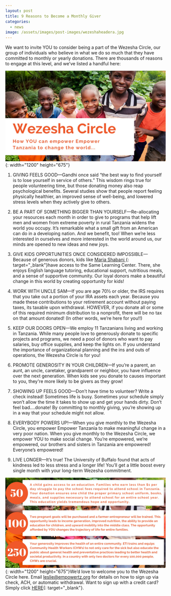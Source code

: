 ```yaml
---
layout: post
title: 9 Reasons to Become a Monthly Giver
categories:
  - news
image: /assets/images/post-images/wezeshaheadera.jpg
---
```


We want to invite YOU to consider being a part of the Wezesha Circle, our group of individuals who believe in what we do so much that they have committed to monthly or yearly donations. There are thousands of reasons to engage at this level, and we’ve listed a handful here:

![](/uploads/2019/06/09/9-reasons-to-become-a-monthly-giver/wezeshaheaderb.jpg){: width="1200" height="675"}

1. GIVING FEELS GOOD—Gandhi once said “the best way to find yourself is to lose yourself in service of others.” This wisdom rings true for people volunteering time, but those donating money also reap psychological benefits. Several studies show that people report feeling physically healthier, an improved sense of well-being, and lowered stress levels when they actively give to others.

2. BE A PART OF SOMETHING BIGGER THAN YOURSELF—Re-allocating your resources each month in order to give to programs that help lift men and women from extreme poverty in rural Tanzania widens the world you occupy. It’s remarkable what a small gift from an American can do in a developing nation. And we benefit, too\! When we’re less interested in ourselves and more interested in the world around us, our minds are opened to new ideas and new joys.

3. GIVE KIDS OPPORTUNITIES ONCE CONSIDERED IMPOSSIBLE—Because of generous donors, kids like [Maria Shabani ](https://empowertz.org/education/2019/04/24/maria-shabani/){: target="_blank"}have access to the Same Learning Center. There, she enjoys English language tutoring, educational support, nutritious meals, and a sense of supportive community. Our loyal donors make a beautiful change in this world by creating opportunity for kids\! &nbsp;

4. WORK WITH UNCLE SAM—If you are age 70½ or older, the IRS requires that you take out a portion of your IRA assets each year. Because you made these contributions to your retirement account without paying taxes, its taxable upon withdrawal. HOWEVER, if you donate all or some of this required minimum distribution to a nonprofit, there will be no tax on that amount donated\! (In other words, we’re here for you\!\!)

5. KEEP OUR DOORS OPEN—We employ 11 Tanzanians living and working in Tanzania. While many people love to generously donate to specific projects and programs, we need a pool of donors who want to pay salaries, buy office supplies, and keep the lights on. If you understand the importance of organizational planning and the ins and outs of operations, the Wezesha Circle is for you\!

6. PROMOTE GENEROSITY IN YOUR CHILDREN—If you’re a parent, an aunt, an uncle, caretaker, grandparent or neighbor, you have influence over the next generation. When kids see you donate to causes important to you, they're more likely to be givers as they grow\!

7. SHOWING UP FEELS GOOD—Don’t have time to volunteer? Write a check instead\! Sometimes life is busy. Sometimes your schedule simply won’t allow the time it takes to show up and get your hands dirty. Don’t feel bad….donate\! By committing to monthly giving, you’re showing up in a way that your schedule might not allow.

8. EVERYBODY POWERS UP\!—When you give monthly to the Wezesha Circle, you empower Empower Tanzania to make meaningful change in a very poor nation. When you give monthly to the Wezesha Circle, we empower YOU to make social change. You’re empowered, we’re empowered, our brothers and sisters in Tanzania are empowered\! Everyone’s empowered\!

9. LIVE LONGER—It’s true\! The University of Buffalo found that acts of kindness led to less stress and a longer life\! You’ll get a little boost every single month with your long-term Wezesha commitment.

![](/uploads/2019/06/09/9-reasons-to-become-a-monthly-giver/wezeshablogc.jpg){: width="1200" height="675"}We’d love to welcome you to the Wezesha Circle here. Email [leslie@empowertz.org](mailto:leslie@empowertz.org) for details on how to sign up via check, ACH, or automatic withdrawal. Want to sign up with a credit card? Simply click [HERE](https://empowertz.z2systems.com/np/clients/empowertz/donation.jsp?campaign=20&amp;){: target="_blank"}. &nbsp;